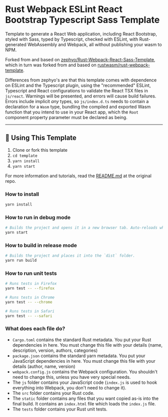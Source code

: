 # Rust Webpack ESLint React Bootstrap Typescript Sass Template

Template to generate a React Web application, including React Bootstrap, styled with Sass, typed by
Typescript, checked with ESLint, with Rust-generated WebAssembly and Webpack, all without publishing
your wasm to NPM.

Forked from and based on [zephyo/Rust-Webpack-React-Sass-Template](https://github.com/zephyo/Rust-Webpack-React-Sass-Template),
which in turn was forked from and based on [rustwasm/rust-webpack-template](https://github.com/rustwasm/rust-webpack-template).

Differences from zephyo's are that this template comes with dependence on ESLint and the Typescript
plugin, using the "recommended" ESLint, Typescript and React configurations to validate the
React TSX files in `js/react`. Warnings will be presented, and errors will cause build failures.
Errors include implicit *any* types, so `js/index.d.ts` needs to contain a declaration for a
`Wasm` type, bundling the compiled and exported Wasm function that you intend to use in your
React app, which the `Root` component property parameter must be declared as being.

<!--
<p>
<a href="https://travis-ci.org/rustwasm/create-wasm-app">
<img src="https://img.shields.io/travis/rustwasm/create-wasm-app.svg?style=flat-square" alt="Build Status" />
</a>
</p>
-->

---

## 🚴 Using This Template

1. Clone or fork this template
2. `cd template`
3. `yarn install`
4. `yarn start`

For more information and tutorials, read the [README.md](https://github.com/rustwasm/rust-webpack-template) at the original repo.

### How to install

```sh
yarn install
```

### How to run in debug mode

```sh
# Builds the project and opens it in a new browser tab. Auto-reloads when the project changes.
yarn start
```

### How to build in release mode

```sh
# Builds the project and places it into the `dist` folder.
yarn run build
```

### How to run unit tests

```sh
# Runs tests in Firefox
yarn test -- --firefox

# Runs tests in Chrome
yarn test -- --chrome

# Runs tests in Safari
yarn test -- --safari
```

### What does each file do?

- `Cargo.toml`
  contains the standard Rust metadata. You put your Rust dependencies in here. You must change this
  file with your details (name, description, version, authors, categories)
- `package.json`
  contains the standard yarn metadata. You put your JavaScript dependencies in here. You must change
  this file with your details (author, name, version)
- `webpack.config.js`
  contains the Webpack configuration. You shouldn't need to change this, unless you have very
  special needs.
- The `js` folder contains your JavaScript code (`index.js` is used to hook everything into Webpack, you don't need to change it).
- The `src` folder contains your Rust code.
- The `static` folder contains any files that you want copied as-is into the final build. It contains an `index.html` file which loads the `index.js` file.
- The `tests` folder contains your Rust unit tests.
